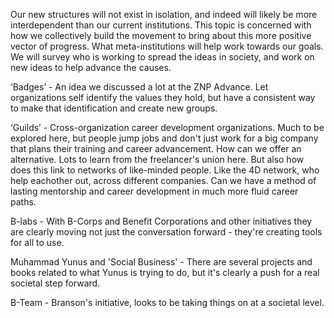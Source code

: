 Our new structures will not exist in isolation, and indeed will likely be more interdependent than our 
current institutions. This topic is concerned with how we collectively build the movement to bring about 
this more positive vector of progress. What meta-institutions will help work towards our goals. We will 
survey who is working to spread the ideas in society, and work on new ideas to help advance the causes.


‘Badges’ - An idea we discussed a lot at the ZNP Advance. Let organizations self identify the values they hold,
but have a consistent way to make that identification and create new groups.

‘Guilds’ -  Cross-organization career development organizations. Much to be explored here, but people jump jobs
and don't just work for a big company that plans their training and career advancement. How can we offer an 
alternative. Lots to learn from the freelancer's union here. But also how does this link to networks of 
like-minded people. Like the 4D network, who help eachother out, across different companies. Can we have
a method of lasting mentorship and career development in much more fluid career paths.

B-labs - With B-Corps and Benefit Corporations and other initiatives they are clearly moving not just the
conversation forward - they're creating tools for all to use.

Muhammad Yunus and 'Social Business' - There are several projects and books related to what Yunus is trying to
do, but it's clearly a push for a real societal step forward.

B-Team - Branson's initiative, looks to be taking things on at a societal level.
